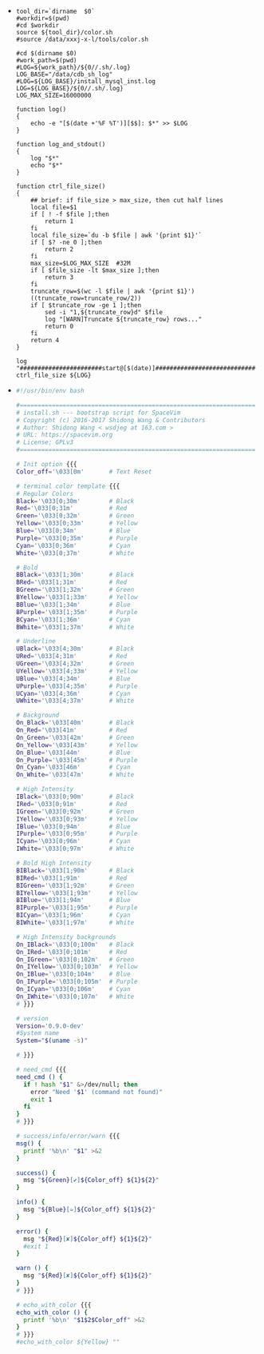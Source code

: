 - ```shell
  tool_dir=`dirname  $0`
  #workdir=$(pwd)
  #cd $workdir
  source ${tool_dir}/color.sh
  #source /data/xxxj-x-l/tools/color.sh
  
  #cd $(dirname $0)
  #work_path=$(pwd)
  #LOG=${work_path}/${0//.sh/.log}
  LOG_BASE="/data/cdb_sh_log"
  #LOG=${LOG_BASE}/install_mysql_inst.log
  LOG=${LOG_BASE}/${0//.sh/.log}
  LOG_MAX_SIZE=16000000
  
  function log()
  {
      echo -e "[$(date +'%F %T')][$$]: $*" >> $LOG
  }
  
  function log_and_stdout()
  {
      log "$*"
      echo "$*"
  }
  
  function ctrl_file_size()
  {
      ## brief: if file_size > max_size, then cut half lines
      local file=$1
      if [ ! -f $file ];then
          return 1
      fi
      local file_size=`du -b $file | awk '{print $1}'`
      if [ $? -ne 0 ];then
          return 2
      fi
      max_size=$LOG_MAX_SIZE  #32M
      if [ $file_size -lt $max_size ];then
          return 3
      fi
      truncate_row=$(wc -l $file | awk '{print $1}')
      ((truncate_row=truncate_row/2))
      if [ $truncate_row -ge 1 ];then
          sed -i "1,${truncate_row}d" $file
          log "[WARN]Truncate ${truncate_row} rows..."
          return 0
      fi
      return 4
  }
  
  log "#######################start@[$(date)]#################################"
  ctrl_file_size ${LOG}
  ```
- ``` bash
  #!/usr/bin/env bash
  
  #=============================================================================
  # install.sh --- bootstrap script for SpaceVim
  # Copyright (c) 2016-2017 Shidong Wang & Contributors
  # Author: Shidong Wang < wsdjeg at 163.com >
  # URL: https://spacevim.org
  # License: GPLv3
  #=============================================================================
  
  # Init option {{{
  Color_off='\033[0m'       # Text Reset
  
  # terminal color template {{{
  # Regular Colors
  Black='\033[0;30m'        # Black
  Red='\033[0;31m'          # Red
  Green='\033[0;32m'        # Green
  Yellow='\033[0;33m'       # Yellow
  Blue='\033[0;34m'         # Blue
  Purple='\033[0;35m'       # Purple
  Cyan='\033[0;36m'         # Cyan
  White='\033[0;37m'        # White
  
  # Bold
  BBlack='\033[1;30m'       # Black
  BRed='\033[1;31m'         # Red
  BGreen='\033[1;32m'       # Green
  BYellow='\033[1;33m'      # Yellow
  BBlue='\033[1;34m'        # Blue
  BPurple='\033[1;35m'      # Purple
  BCyan='\033[1;36m'        # Cyan
  BWhite='\033[1;37m'       # White
  
  # Underline
  UBlack='\033[4;30m'       # Black
  URed='\033[4;31m'         # Red
  UGreen='\033[4;32m'       # Green
  UYellow='\033[4;33m'      # Yellow
  UBlue='\033[4;34m'        # Blue
  UPurple='\033[4;35m'      # Purple
  UCyan='\033[4;36m'        # Cyan
  UWhite='\033[4;37m'       # White
  
  # Background
  On_Black='\033[40m'       # Black
  On_Red='\033[41m'         # Red
  On_Green='\033[42m'       # Green
  On_Yellow='\033[43m'      # Yellow
  On_Blue='\033[44m'        # Blue
  On_Purple='\033[45m'      # Purple
  On_Cyan='\033[46m'        # Cyan
  On_White='\033[47m'       # White
  
  # High Intensity
  IBlack='\033[0;90m'       # Black
  IRed='\033[0;91m'         # Red
  IGreen='\033[0;92m'       # Green
  IYellow='\033[0;93m'      # Yellow
  IBlue='\033[0;94m'        # Blue
  IPurple='\033[0;95m'      # Purple
  ICyan='\033[0;96m'        # Cyan
  IWhite='\033[0;97m'       # White
  
  # Bold High Intensity
  BIBlack='\033[1;90m'      # Black
  BIRed='\033[1;91m'        # Red
  BIGreen='\033[1;92m'      # Green
  BIYellow='\033[1;93m'     # Yellow
  BIBlue='\033[1;94m'       # Blue
  BIPurple='\033[1;95m'     # Purple
  BICyan='\033[1;96m'       # Cyan
  BIWhite='\033[1;97m'      # White
  
  # High Intensity backgrounds
  On_IBlack='\033[0;100m'   # Black
  On_IRed='\033[0;101m'     # Red
  On_IGreen='\033[0;102m'   # Green
  On_IYellow='\033[0;103m'  # Yellow
  On_IBlue='\033[0;104m'    # Blue
  On_IPurple='\033[0;105m'  # Purple
  On_ICyan='\033[0;106m'    # Cyan
  On_IWhite='\033[0;107m'   # White
  # }}}
  
  # version
  Version='0.9.0-dev'
  #System name
  System="$(uname -s)"
  
  # }}}
  
  # need_cmd {{{
  need_cmd () {
    if ! hash "$1" &>/dev/null; then
      error "Need '$1' (command not found)"
      exit 1
    fi
  }
  # }}}
  
  # success/info/error/warn {{{
  msg() {
    printf '%b\n' "$1" >&2
  }
  
  success() {
    msg "${Green}[✔]${Color_off} ${1}${2}"
  }
  
  info() {
    msg "${Blue}[➭]${Color_off} ${1}${2}"
  }
  
  error() {
    msg "${Red}[✘]${Color_off} ${1}${2}"
    #exit 1
  }
  
  warn () {
    msg "${Red}[✘]${Color_off} ${1}${2}"
  }
  # }}}
  
  # echo_with_color {{{
  echo_with_color () {
    printf '%b\n' "$1$2$Color_off" >&2
  }
  # }}}
  #echo_with_color ${Yellow} ""
  ```